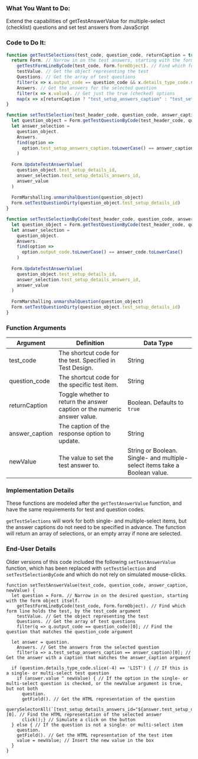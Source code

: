 ### What You Want to Do:
Extend the capabilities of getTestAnswerValue for multiple-select (checklist) questions and set test answers from JavaScript

### Code to Do It:
```javascript
function getTestSelections(test_code, question_code, returnCaption = true) {
  return Form. // Narrow in on the test answers, starting with the form object itself.
    getTestFormLineByCode(test_code, Form.formObject). // Find which form line holds the test, by the test_code argument
    testValue. // Get the object representing the test
    Questions. // Get the array of test questions
    filter(x => x.output_code == question_code && x.details_type_code.slice(-4) == "LIST")[0]. // Find the question that matches the question_code argument, assuming it is a single- or multi-select item (SINGLELIST or MULTILIST)
    Answers. // Get the answers for the selected question
    filter(x => x.value). // Get just the true (checked) options
    map(x => x[returnCaption ? "test_setup_answers_caption" : "test_setup_answers_value"]) // Across the array of selected options, return either the caption of the response or its numeric value.
}

function setTestSelection(test_header_code, question_code, answer_caption, answer_value) {
  let question_object = Form.getTestQuestionByCode(test_header_code, question_code)
  let answer_selection = 
    question_object.
    Answers.
    find(option => 
      option.test_setup_answers_caption.toLowerCase() == answer_caption.toLowerCase()
    )
    
  Form.UpdateTestAnswerValue(
    question_object.test_setup_details_id,
    answer_selection.test_setup_details_answers_id,
    answer_value
  )
  
  FormMarshalling.unmarshalQuestion(question_object)
  Form.setTestQuestionDirty(question_object.test_setup_details_id)
}

function setTestSelectionByCode(test_header_code, question_code, answer_code, answer_value) {
  let question_object = Form.getTestQuestionByCode(test_header_code, question_code)
  let answer_selection = 
    question_object.
    Answers.
    find(option => 
      option.output_code.toLowerCase() == answer_code.toLowerCase()
    )
    
  Form.UpdateTestAnswerValue(
    question_object.test_setup_details_id,
    answer_selection.test_setup_details_answers_id,
    answer_value
  )
  
  FormMarshalling.unmarshalQuestion(question_object)
  Form.setTestQuestionDirty(question_object.test_setup_details_id)
}
```

### Function Arguments
|Argument       |Definition |Data Type|
|---            |---        |---      |
|test_code|The shortcut code for the test. Specified in Test Design.|String|
|question_code|The shortcut code for the specific test item.|String|
|returnCaption|Toggle whether to return the answer caption or the numeric answer value. |Boolean. Defaults to `true`|
|answer_caption|The caption of the response option to update.|String|
|newValue|The value to set the test answer to.|String or Boolean. Single- and multiple-select items take a Boolean value.|

### Implementation Details
These functions are modeled after the `getTestAnswerValue` function, and have the same requirements for test and question codes.

`getTestSelections` will work for both single- and multiple-select items, but the answer captions do not need to be specified in advance. The function will return an array of selections, or an empty array if none are selected.

### End-User Details

Older versions of this code included the following `setTestAnswerValue` function, which has been replaced with `setTestSelection` and `setTestSelectionByCode` and which do not rely on simulated mouse-clicks.

```
function setTestAnswerValue(test_code, question_code, answer_caption, newValue) {
  let question = Form. // Narrow in on the desired question, starting with the form object itself.
    getTestFormLineByCode(test_code, Form.formObject). // Find which form line holds the test, by the test_code argument
    testValue. // Get the object representing the test
    Questions. // Get the array of test questions
    filter(q => q.output_code == question_code)[0]; // Find the question that matches the question_code argument

  let answer = question.
    Answers. // Get the answers from the selected question
    filter(a => a.test_setup_answers_caption == answer_caption)[0]; // Get the answer with a caption that matches the answer_caption argument

  if (question.details_type_code.slice(-4) == 'LIST') { // If this is a single- or multi-select test question
    if (answer.value ^ newValue) { // If the option in the single- or multi-select question is checked, or the newValue argument is true, but not both
      question.
      getField(). // Get the HTML representation of the question
      querySelectorAll(`[test_setup_details_answers_id="${answer.test_setup_details_answers_id}"]`)[0]. // Find the HTML representation of the selected answer
      click();} // Simulate a click on the button 
  } else { // If the question is not a single- or multi-select item
    question.
    getField(). // Get the HTML representation of the test item
    value = newValue; // Insert the new value in the box
  }
}
```
